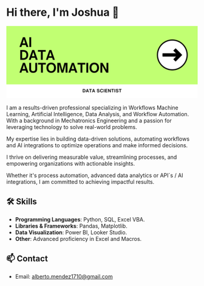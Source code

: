 # Hi there, I'm Joshua 👋

![Profile Picture](GitHubBanner.png)

I am a results-driven professional specializing in Workflows Machine Learning, Artificial Intelligence, Data Analysis, and Workflow Automation. With a background in Mechatronics Engineering and a passion for leveraging technology to solve real-world problems.

My expertise lies in building data-driven solutions, automating workflows and AI integrations to optimize operations and make informed decisions. 

I thrive on delivering measurable value, streamlining processes, and empowering organizations with actionable insights. 

Whether it's process automation, advanced data analytics or API´s / AI integrations, I am committed to achieving impactful results.

## 🛠️ Skills
- **Programming Languages**: Python, SQL, Excel VBA.
- **Libraries & Frameworks**: Pandas, Matplotlib.
- **Data Visualization**: Power BI, Looker Studio.
- **Other**: Advanced proficiency in Excel and Macros.

## 📫 Contact
- Email: [alberto.mendez1710@gmail.com](mailto:alberto.mendez1710@gmail.com)
